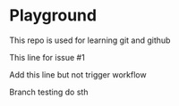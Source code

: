 # Playground
This repo is used for learning git and github

This line for issue #1

Add this line but not trigger workflow

Branch testing do sth
